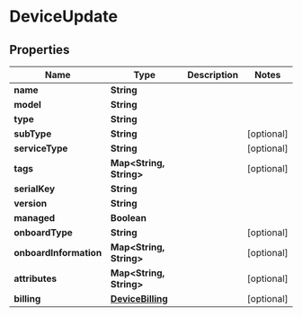 

# DeviceUpdate


## Properties

Name | Type | Description | Notes
------------ | ------------- | ------------- | -------------
**name** | **String** |  | 
**model** | **String** |  | 
**type** | **String** |  | 
**subType** | **String** |  |  [optional]
**serviceType** | **String** |  |  [optional]
**tags** | **Map&lt;String, String&gt;** |  |  [optional]
**serialKey** | **String** |  | 
**version** | **String** |  | 
**managed** | **Boolean** |  | 
**onboardType** | **String** |  |  [optional]
**onboardInformation** | **Map&lt;String, String&gt;** |  |  [optional]
**attributes** | **Map&lt;String, String&gt;** |  |  [optional]
**billing** | [**DeviceBilling**](DeviceBilling.md) |  |  [optional]




